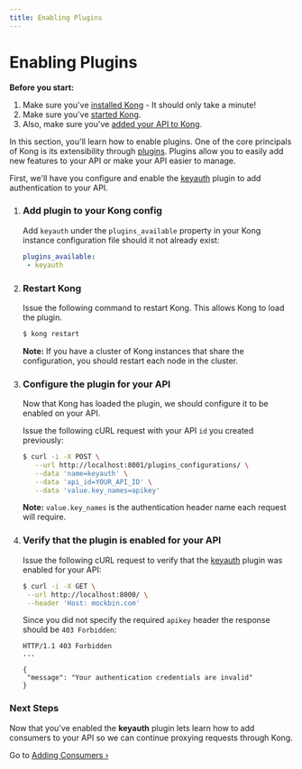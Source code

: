 ```yaml
---
title: Enabling Plugins
---
```


# Enabling Plugins

<div class="alert alert-warning">
  <strong>Before you start:</strong>
  <ol>
    <li>Make sure you've <a href="/download">installed Kong</a> - It should only take a minute!</li>
    <li>Make sure you've <a href="/docs/{{page.kong_version}}/getting-started/quickstart">started Kong</a>.</li>
    <li>Also, make sure you've <a href="/docs/{{page.kong_version}}/getting-started/adding-your-api">added your API to Kong</a>.</li>
  </ol>
</div>

In this section, you'll learn how to enable plugins. One of the core principals of Kong is its extensibility through [plugins][plugins]. Plugins allow you to easily add new features to your API or make your API easier to manage.

First, we'll have you configure and enable the [keyauth][keyauth] plugin to add authentication to your API.

1. ### Add plugin to your Kong config

    Add `keyauth` under the `plugins_available` property in your Kong instance configuration file should it not already exist:

    ```yaml
    plugins_available:
     - keyauth
    ```

2. ### Restart Kong

    Issue the following command to restart Kong. This allows Kong to load the plugin.

    ```bash
    $ kong restart
    ```

    **Note:** If you have a cluster of Kong instances that share the configuration, you should restart each node in the cluster.

3. ### Configure the plugin for your API

    Now that Kong has loaded the plugin, we should configure it to be enabled on your API.

    Issue the following cURL request with your API `id` you created previously:

    ```bash
    $ curl -i -X POST \
       --url http://localhost:8001/plugins_configurations/ \
       --data 'name=keyauth' \
       --data 'api_id=YOUR_API_ID' \
       --data 'value.key_names=apikey'
    ```

    **Note:** `value.key_names` is the authentication header name each request will require.

4. ### Verify that the plugin is enabled for your API

    Issue the following cURL request to verify that the [keyauth][keyauth] plugin was enabled for your API:

    ```bash
    $ curl -i -X GET \
     --url http://localhost:8000/ \
     --header 'Host: mockbin.com'
    ```

    Since you did not specify the required `apikey` header the response should be `403 Forbidden`:

    ```http
    HTTP/1.1 403 Forbidden
    ...

    {
     "message": "Your authentication credentials are invalid"
    }
    ```

### Next Steps

Now that you've enabled the **keyauth** plugin lets learn how to add consumers to your API so we can continue proxying requests through Kong.

Go to [Adding Consumers &rsaquo;][adding-consumers]

[mockbin]: https://mockbin.com
[CLI]: /docs/{{page.kong_version}}/cli
[API]: /docs/{{page.kong_version}}/admin-api
[keyauth]: /plugins/key-authentication
[install]: /download
[plugins]: /plugins
[configuration]: /download
[migrations]: /docs/{{page.kong_version}}/migrations
[quickstart]: /docs/{{page.kong_version}}/getting-started/quickstart
[enabling-plugins]: /docs/{{page.kong_version}}/getting-started/enabling-plugins
[adding-consumers]: /docs/{{page.kong_version}}/getting-started/adding-consumers
